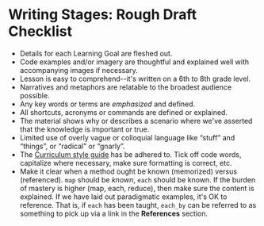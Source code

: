 # Writing Stages: Rough Draft Checklist

- Details for each Learning Goal are fleshed out.
- Code examples and/or imagery are thoughtful and explained well with
  accompanying images if necessary.
- Lesson is easy to comprehend--it's written on a 6th to 8th grade level.
- Narratives and metaphors are relatable to the broadest audience possible.
- Any key words or terms are _emphasized_ and defined.
- All shortcuts, acronyms or commands are defined or explained.
- The material shows why or describes a scenario where we've asserted that the
  knowledge is important or true.
- Limited use of overly vague or colloquial language like “stuff” and “things”,
  or “radical” or “gnarly”.
- The [Curriculum style
  guide](https://github.com/learn-co-curriculum/curriculum-team/blob/master/style_guide.md)
  has be adhered to. Tick off code words, capitalize where necessary, make sure
  formatting is correct, etc.
- Make it clear when a method ought be known (memorized) versus (referenced).
`map` should be _known_, `each` should be known. If the burden of mastery is
higher (map, each, reduce), then make sure the content is explained. If we have
laid out paradigmatic examples, it's OK to reference. That is, if `each` has
been taught, `each_by` can be referred to as something to pick up via a link in
the **References** section.
